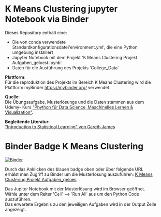 # K Means Clustering jupyter Notebook via Binder

Dieses Repository enthält eine:
<ul>
  <li> Die von conda verwendete Standardkonfigurationsdatei'environment.yml', die eine Python umgebung installiert</li>
  <li> Jupyter Notebook mit dem Projekt  'K Means Clustering Projekt  Aufgaben_geloest.ipynb'</li>
  <li> Daten für die Ausführung des Projekts 'College_Data' </li>
 </ul>
 
<b>Plattform:</b>\
Für die reproduktion des Projekts im Bereich K Means Clustering wird die Plattform myBinder <a href = "https://mybinder.org">https://mybinder.org/</a> verwendet.
 
 <b>Quelle:</b>\
Die Übungsaufgabe, Musterlösunge und die Daten stammen aus dem Udemy- Kurs <a href = "https://www.udemy.com/course/python-data-science-machine-learning/learn/lecture/7758146#overview">"Phython für Data Science, Maschinelles Lernen & Visualization"</a>.
  
<b>Begleitende Literatur:</b>\
<a href = http://faculty.marshall.usc.edu/gareth-james/ISL/ISLR%20Seventh%20Printing.pdf>"Introduction to Statistical Learning" von Gareth James</a>

# Binder Badge K Means Clustering

[![Binder](https://mybinder.org/badge_logo.svg)](https://mybinder.org/v2/gh/katjanein91/K-Means-Clustering/master?filepath=https%3A%2F%2Fgithub.com%2Fkatjanein91%2FK-Means-Clustering%2Fblob%2Fmaster%2FK%2520Means%2520Clustering%2520Projekt%2520Musterloesung.ipynb)

Durch das Anklicken des blauen badge oben oder über folgende URL erhälst man Zugriff zu Binder um die Musterlösung auszuführen:
<a href = "https://mybinder.org/v2/gh/katjanein91/K-Means-Clustering/master?filepath=https%3A%2F%2Fgithub.com%2Fkatjanein91%2FK-Means-Clustering%2Fblob%2Fmaster%2FK%2520Means%2520Clustering%2520Projekt%2520Musterloesung.ipynb"> K Means Clustering Projekt  Aufgaben_geloes </a>

Das Jupiter Notebook mit der Musterlösung wird im Browser geöffnet.\
Wähle unter dem Reiter 'Cell' --> 'Run All' aus um den Python Code auszuführen.\
Das erwartete Ergebnis zu den jeweiligen Aufgaben wird in der Output Zelle angezeigt.

